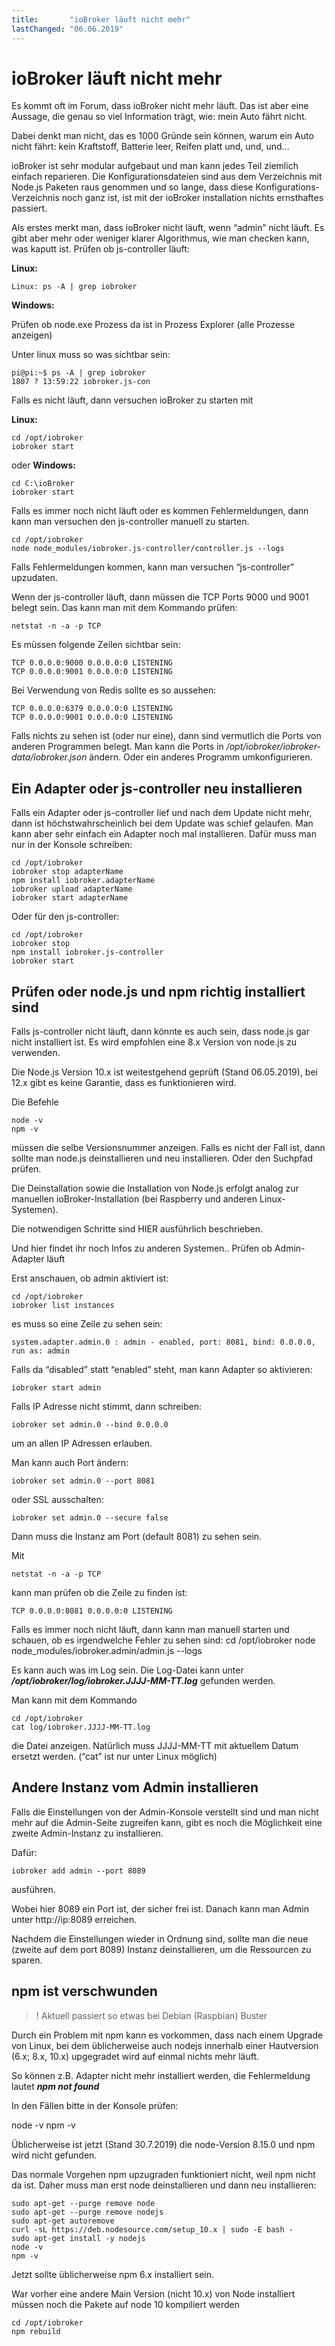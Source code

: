 ```yaml
---
title:       "ioBroker läuft nicht mehr"
lastChanged: "06.06.2019"
---
```



# ioBroker läuft nicht mehr


Es kommt oft im Forum, dass ioBroker nicht mehr läuft. Das ist aber eine Aussage, die genau so viel Information trägt, wie: mein Auto fährt nicht.

Dabei denkt man nicht, das es 1000 Gründe sein können, warum ein Auto nicht fährt: kein Kraftstoff, Batterie leer, Reifen platt und, und, und…

ioBroker ist sehr modular aufgebaut und man kann jedes Teil ziemlich einfach reparieren. Die Konfigurationsdateien sind aus dem Verzeichnis mit Node.js Paketen raus genommen und so lange, dass diese Konfigurations-Verzeichnis noch ganz ist, ist mit der ioBroker installation nichts ernsthaftes passiert.

Als erstes merkt man, dass ioBroker nicht läuft, wenn “admin” nicht läuft. Es gibt aber mehr oder weniger klarer Algorithmus, wie man checken kann, was kaputt ist.
Prüfen ob js-controller läuft:

**Linux:**
````
Linux: ps -A | grep iobroker
````

**Windows:**

Prüfen ob node.exe Prozess da ist in Prozess Explorer (alle Prozesse anzeigen)


Unter linux muss so was sichtbar sein:

```
pi@pi:~$ ps -A | grep iobroker
1807 ? 13:59:22 iobroker.js-con
```

Falls es nicht läuft, dann versuchen ioBroker zu starten mit

**Linux:**

```
cd /opt/iobroker
iobroker start
```

oder **Windows:**

```
cd C:\ioBroker
iobroker start
```


Falls es immer noch nicht läuft oder es kommen Fehlermeldungen, dann kann man versuchen den js-controller manuell zu starten.

```
cd /opt/iobroker
node node_modules/iobroker.js-controller/controller.js --logs
```

Falls Fehlermeldungen kommen, kann man versuchen “js-controller” upzudaten. 

Wenn der js-controller läuft, dann müssen die TCP Ports 9000 und 9001 belegt sein. Das kann man mit dem Kommando prüfen:

```
netstat -n -a -p TCP
```

Es müssen folgende Zeilen sichtbar sein:

```
TCP 0.0.0.0:9000 0.0.0.0:0 LISTENING
TCP 0.0.0.0:9001 0.0.0.0:0 LISTENING
```
 

Bei Verwendung von Redis sollte es so aussehen:

```
TCP 0.0.0.0:6379 0.0.0.0:0 LISTENING
TCP 0.0.0.0:9001 0.0.0.0:0 LISTENING
```
 

Falls nichts zu sehen ist (oder nur eine), dann sind vermutlich die Ports von anderen Programmen belegt. Man kann die Ports in */opt/iobroker/iobroker-data/iobroker.json* ändern. Oder ein anderes Programm umkonfigurieren.


## Ein Adapter oder js-controller neu installieren

Falls ein Adapter oder js-controller lief und nach dem Update nicht mehr, dann ist höchstwahrscheinlich bei dem Update was schief gelaufen. Man kann aber sehr einfach ein Adapter noch mal installieren. Dafür muss man nur in der Konsole schreiben:

```
cd /opt/iobroker
iobroker stop adapterName
npm install iobroker.adapterName
iobroker upload adapterName
iobroker start adapterName
```

Oder für den js-controller:

```
cd /opt/iobroker
iobroker stop
npm install iobroker.js-controller
iobroker start
```

## Prüfen oder node.js und npm richtig installiert sind

Falls js-controller nicht läuft, dann könnte es auch sein, dass node.js gar nicht installiert ist.
Es wird empfohlen eine 8.x Version von node.js zu verwenden.

Die Node.js Version 10.x ist weitestgehend geprüft (Stand 06.05.2019), bei 12.x gibt es keine Garantie, dass es funktionieren wird.

Die Befehle

```
node -v
npm -v
```

müssen die selbe Versionsnummer anzeigen. Falls es nicht der Fall ist, dann sollte man node.js deinstallieren und neu installieren. Oder den Suchpfad prüfen.

Die Deinstallation sowie die Installation von Node.js erfolgt analog zur manuellen ioBroker-Installation (bei Raspberry und anderen Linux-Systemen).

Die notwendigen Schritte sind HIER ausführlich beschrieben.

 

Und hier findet ihr noch Infos zu anderen Systemen..
Prüfen ob Admin-Adapter läuft

Erst anschauen, ob admin aktiviert ist:

```
cd /opt/iobroker
iobroker list instances
```

es muss so eine Zeile zu sehen sein:

```
system.adapter.admin.0 : admin - enabled, port: 8081, bind: 0.0.0.0, run as: admin
```

Falls da “disabled” statt “enabled” steht, man kann Adapter so aktivieren:

```
iobroker start admin
```

Falls IP Adresse nicht stimmt, dann schreiben:

```
iobroker set admin.0 --bind 0.0.0.0
```

um an allen IP Adressen erlauben.

Man kann auch Port ändern:

```
iobroker set admin.0 --port 8081
```

oder SSL ausschalten:
```
iobroker set admin.0 --secure false
```
Dann muss die Instanz am Port (default 8081) zu sehen sein.

Mit

```
netstat -n -a -p TCP
```
kann man prüfen ob die Zeile zu finden ist:

```
TCP 0.0.0.0:8081 0.0.0.0:0 LISTENING
```

Falls es immer noch nicht läuft, dann kann man manuell starten und schauen, ob es irgendwelche Fehler zu sehen sind:
cd /opt/iobroker
node node_modules/iobroker.admin/admin.js --logs

Es kann auch was im Log sein. Die Log-Datei kann unter ***/opt/iobroker/log/iobroker.JJJJ-MM-TT.log*** gefunden werden.

Man kann mit dem Kommando

```
cd /opt/iobroker
cat log/iobroker.JJJJ-MM-TT.log
```

die Datei anzeigen. Natürlich muss JJJJ-MM-TT mit aktuellem Datum ersetzt werden. (“cat” ist nur unter Linux möglich)

## Andere Instanz vom Admin installieren

Falls die Einstellungen von der Admin-Konsole verstellt sind und man nicht mehr auf die Admin-Seite zugreifen kann, gibt es noch die Möglichkeit eine zweite Admin-Instanz zu installieren.

Dafür:

```
iobroker add admin --port 8089
```

ausführen.

Wobei hier 8089 ein Port ist, der sicher frei ist. Danach kann man Admin unter http://ip:8089 erreichen.

Nachdem die Einstellungen wieder in Ordnung sind, sollte man die neue (zweite auf dem port 8089) Instanz deinstallieren, um die Ressourcen zu sparen.

 
## npm ist verschwunden

>! Aktuell passiert so etwas bei Debian (Raspbian) Buster 

Durch ein Problem mit npm kann es vorkommen, dass nach einem Upgrade von Linux, bei dem üblicherweise auch nodejs innerhalb einer Hautversion (6.x; 8.x, 10.x) 
upgegradet wird auf einmal nichts mehr läuft.

So können z.B. Adapter nicht mehr installiert werden, die Fehlermeldung lautet ***npm not found***

In den Fällen bitte in der Konsole prüfen:

node -v
npm -v

Üblicherweise ist jetzt (Stand 30.7.2019) die node-Version 8.15.0 und npm wird nicht gefunden.

Das normale Vorgehen npm upzugraden funktioniert nicht, weil npm nicht da ist. Daher muss man erst node deinstallieren und dann neu installieren:

```
sudo apt-get --purge remove node
sudo apt-get --purge remove nodejs
sudo apt-get autoremove
curl -sL https://deb.nodesource.com/setup_10.x | sudo -E bash -
sudo apt-get install -y nodejs
node -v
npm -v
```

Jetzt sollte üblicherweise npm 6.x installiert sein.


War vorher eine andere Main Version (nicht 10.x) von Node installiert müssen noch die Pakete auf node 10 kompiliert werden

```
cd /opt/iobroker
npm rebuild
```
